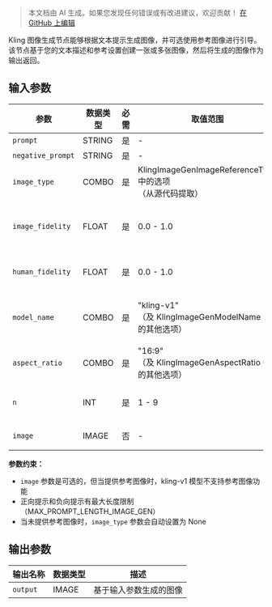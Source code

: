 > 本文档由 AI 生成。如果您发现任何错误或有改进建议，欢迎贡献！ [在 GitHub 上编辑](https://github.com/Comfy-Org/embedded-docs/blob/main/comfyui_embedded_docs/docs/KlingImageGenerationNode/zh.md)

Kling 图像生成节点能够根据文本提示生成图像，并可选使用参考图像进行引导。该节点基于您的文本描述和参考设置创建一张或多张图像，然后将生成的图像作为输出返回。

## 输入参数

| 参数 | 数据类型 | 必需 | 取值范围 | 描述 |
|-----------|-----------|----------|-------|-------------|
| `prompt` | STRING | 是 | - | 正向文本提示 |
| `negative_prompt` | STRING | 是 | - | 负向文本提示 |
| `image_type` | COMBO | 是 | KlingImageGenImageReferenceType 中的选项<br>（从源代码提取） | 图像参考类型选择 |
| `image_fidelity` | FLOAT | 是 | 0.0 - 1.0 | 用户上传图像的参考强度（默认值：0.5） |
| `human_fidelity` | FLOAT | 是 | 0.0 - 1.0 | 主体参考相似度（默认值：0.45） |
| `model_name` | COMBO | 是 | "kling-v1"<br>（及 KlingImageGenModelName 中的其他选项） | 图像生成的模型选择（默认值："kling-v1"） |
| `aspect_ratio` | COMBO | 是 | "16:9"<br>（及 KlingImageGenAspectRatio 中的其他选项） | 生成图像的宽高比（默认值："16:9"） |
| `n` | INT | 是 | 1 - 9 | 生成图像的数量（默认值：1） |
| `image` | IMAGE | 否 | - | 可选的参考图像 |

**参数约束：**

- `image` 参数是可选的，但当提供参考图像时，kling-v1 模型不支持参考图像功能
- 正向提示和负向提示有最大长度限制（MAX_PROMPT_LENGTH_IMAGE_GEN）
- 当未提供参考图像时，`image_type` 参数会自动设置为 None

## 输出参数

| 输出名称 | 数据类型 | 描述 |
|-------------|-----------|-------------|
| `output` | IMAGE | 基于输入参数生成的图像 |
